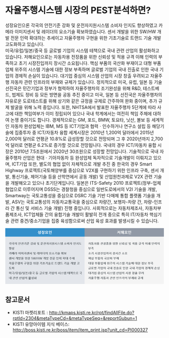 # 자율주행시스템 시장의 PEST분석하면?
성장요인으론 각국의 안전기준 강화 및 운전자지원시스템 소비자 인지도 향상하였고
카메라 이미지센서 및 레이더의 요소기술 확보하였습니다.
센서 개발을 위한 SW/HW 개발 전문 인력 확대하는 추세이고
자율주행차 구현을 위한 기초기술로 트랜드 기술 개발 고도화하고 있습니다.  
미국/유럽/일본/중국 등 글로벌 기업의 시스템 테책으로 국내 관련 산업의 활성화하고 있습니다.
저해요인으로는 자동차용 전장품을 위한 신뢰성 및 적용 규격 이해 인력의 부족하고
초기 시장진입까지 장시간 소요됩니다.
핵심 부품의 국산화 부재이고
대형 부품업체 위주의 시스템 기술에 대한 정보 부족하며
글로벌 기업의 국내 진출로 인한 국내 기업의 경제적 손실이 있습니다.
대기업 중심의 시스템 산업의 시장 창출 우려되고
자율주행 자동차 관련 인프라의 부재와 규제가 있습니다.
정치적으로 미국, 유럽, 일본 등 기술선진국은 민간기업과 정부가 협력하여 자율주행차의 조기완성을 위해 R&D, 테스트베드, 법제도 정비 등 모든 방면을 공동 추진 중이고
미국, 일본 등 선진국은 자율주행차의 자유로운 도로테스트를 위해 상기와 같은 규정을 규제로 간주하여 완화 중이며, 추가 규제 발굴을 위해 노력 중입니다.
또한, NHTSA에서 발표한 자율주행차 5단계에 따라 사고에 대한 책임여부가 이미 정립되어 있으나 국내 학계에서는 여전히 책임 주체에 대하여 논쟁 중이기도 합니다.
경제적으로는 GM, 포드, BMW, 토요타, 닛산, 볼보 등 세계적인 자동차 완성업체는 IBM, MS 등 ICT기업과 협력ㆍ인수하거나 연구소 설립 등 해당기술에 집중투자 중
ICT/자동차 융합 세계시장은 2010년 1,200억 달러에서 2015년 2,000억 달러로 연평균 10.8%로 급성장할 것으로 전망되며 그 후 2020년까지 2,700억 달러로 연평균 6.2%로 증가할 것으로 전망됩니다.
국내의 경우 ICT/자동차 융합 시장은 2010년 7.5조원에서 2020년 30조원으로 성장할 전망입니다.
기술적으로 국내 자율주행차 산업은 현대ㆍ기아자동차 등 완성업체 독자적으로 기술개발이 이뤄지고 있으며, ICT기업 또한, 별도의 협업 없이 자체적으로 개발 추진 중
한국의 경우 Smart Highway 프로젝트(국토해양부를 중심으로 V2X를 구현하기 위한 인프라 구축, 센서 개발, 통신기술, 제어기술 등을 산학연에서 공동 개발) 및 산업원천과제로 V2X 관련 기술을 개발해오고 있으나 초기단계입니다.
일본은 ITS-Safety 2010 프로젝트(정부-업체 협업으로 이루어지며 DSSS는 경찰청을 중심으로 일반도로에서의 V2I 기술을 개발, Smartway는 국토교통성을 중심으로 DSRC 기술 기반 다매체 통합 플랫폼 기술을 개발, ASV는 국토교통성의 자동차교통국을 중심으로 차량간, 보행자-차량 간, 차량-인프라 간 통신 및 서비스 기술 개발) 진행 중입니다.
사회적으로는 자동차제조사, 자동차부품제조사, ICT업체들 간의 융합기술 개발이 활발히 전개 중으로 특히 IT/자동차 핵심기술 관련 중견/중소기업을 집중 육성함으로써 산업 육성 효과를 발생시킬 수 있습니다.

![](./images/자율주행시스템_Q13_4_1.PNG)



## 참고문서
- KISTI 마켓리포트 : http://kmaps.kisti.re.kr/rpt/findAllFile.do?rptId=2304&metaTypeCd=&metaTypeSeq=&reportGubun=1
- KISTI 유망아이템 지식 베이스: http://boss.kisti.re.kr/boss/item/item_print.jsp?unit_cd=PI000327


